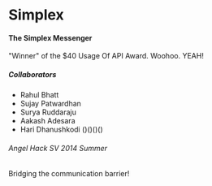 # Simplex
#### The Simplex Messenger
"Winner" of the $40 Usage Of API Award. Woohoo. YEAH!

##### Collaborators
* Rahul Bhatt
* Sujay Patwardhan
* Surya Ruddaraju
* Aakash Adesara
* Hari Dhanushkodi ()()()()

###### Angel Hack SV 2014 Summer
Bridging the communication barrier!
